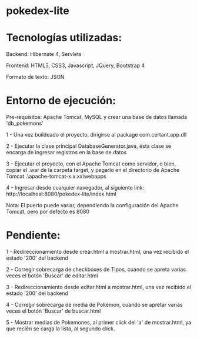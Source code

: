 # pokedex-lite


# Tecnologías utilizadas:
Backend: Hibernate 4, Servlets

Frontend: HTML5, CSS3, Javascript, JQuery, Bootstrap 4

Formato de texto: JSON


# Entorno de ejecución:
Pre-requisitos: Apache Tomcat, MySQL y crear una base de datos llamada 'db_pokemons'

1 - Una vez buildeado el proyecto, dirigirse al package com.certant.app.dll

2 - Ejecutar la clase principal DatabaseGenerator.java, ésta clase se encarga de ingresar registros en la base de datos

3 - Ejecutar el proyecto, con el Apache Tomcat como servidor, o bien, copiar el .war de la carpeta target, y pegarlo en el directorio de Apache Tomcat .\apache-tomcat-x.x.xx\webapps

4 - Ingresar desde cualquier navegador, al siguiente link: http://localhost:8080/pokedex-lite/index.html


Nota: El puerto puede variar, dependiendo la configuración del Apache Tomcat, pero por defecto es 8080


# Pendiente:
1 - Redireccionamiento desde crear.html a mostrar.html, una vez recibido el estado '200' del backend

2 - Corregir sobrecarga de checkboxes de Tipos, cuando se apreta varias veces el botón 'Buscar' de editar.html

3 - Redireccionamiento desde editar.html a mostrar.html, una vez recibido el estado '200' del backend

4 - Corregir sobrecarga de media de Pokemon, cuando se apretar varias veces el botón 'Buscar' de buscar.html

5 - Mostrar medias de Pokemones, al primer click del 'a' de mostrar.html, ya que recién se carga la lista, al segundo click.